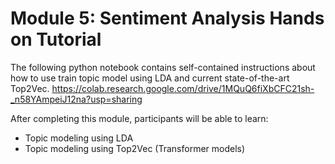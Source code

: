 # Module 5: Sentiment Analysis Hands on Tutorial

The following python notebook contains self-contained instructions about how to use train topic model using LDA and current state-of-the-art Top2Vec. 
https://colab.research.google.com/drive/1MQuQ6fiXbCFC21sh-_n58YAmpeiJ12na?usp=sharing

After completing this module, participants will be able to learn:
- Topic modeling using LDA
- Topic modeling using Top2Vec (Transformer models)


